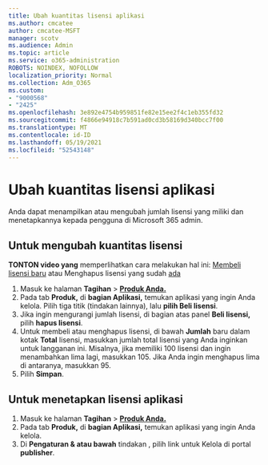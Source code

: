 ```yaml
---
title: Ubah kuantitas lisensi aplikasi
ms.author: cmcatee
author: cmcatee-MSFT
manager: scotv
ms.audience: Admin
ms.topic: article
ms.service: o365-administration
ROBOTS: NOINDEX, NOFOLLOW
localization_priority: Normal
ms.collection: Adm_O365
ms.custom:
- "9000568"
- "2425"
ms.openlocfilehash: 3e892e4754b959851fe82e15ee2f4c1eb355fd32
ms.sourcegitcommit: f4866e94918c7b591ad0cd3b58169d340bcc7f00
ms.translationtype: MT
ms.contentlocale: id-ID
ms.lasthandoff: 05/19/2021
ms.locfileid: "52543148"
---
```

# <a name="change-app-license-quantity"></a>Ubah kuantitas lisensi aplikasi

Anda dapat menampilkan atau mengubah jumlah lisensi yang miliki dan menetapkannya kepada pengguna di Microsoft 365 admin.

## <a name="to-change-license-quantity"></a>Untuk mengubah kuantitas lisensi

**TONTON video yang** memperlihatkan cara melakukan hal ini: [Membeli lisensi baru](https://go.microsoft.com/fwlink/p/?linkid=2154857) atau Menghapus lisensi yang sudah [ada](https://go.microsoft.com/fwlink/p/?linkid=2154938)

1. Masuk ke halaman **Tagihan**  >  **[Produk Anda.](https://go.microsoft.com/fwlink/p/?linkid=842054)**
2. Pada tab **Produk,** di **bagian Aplikasi,** temukan aplikasi yang ingin Anda kelola. Pilih tiga titik (tindakan lainnya), lalu **pilih Beli lisensi**.
3. Jika ingin mengurangi jumlah lisensi, di bagian atas panel **Beli lisensi,** pilih **hapus lisensi**.
4. Untuk membeli atau menghapus lisensi, di bawah **Jumlah** baru dalam kotak **Total** lisensi, masukkan jumlah total lisensi yang Anda inginkan untuk langganan ini. Misalnya, jika memiliki 100 lisensi dan ingin menambahkan lima lagi, masukkan 105. Jika Anda ingin menghapus lima di antaranya, masukkan 95.
5. Pilih **Simpan**.

## <a name="to-assign-app-licenses"></a>Untuk menetapkan lisensi aplikasi

1. Masuk ke halaman **Tagihan**  >  **[Produk Anda.](https://go.microsoft.com/fwlink/p/?linkid=842054)**
2. Pada tab **Produk,** di **bagian Aplikasi,** temukan aplikasi yang ingin Anda kelola.
3. Di **Pengaturan & atau bawah** tindakan , pilih link untuk Kelola di portal **publisher**.
